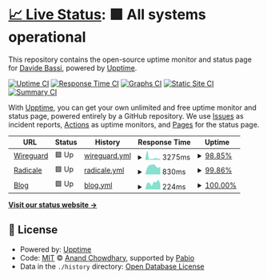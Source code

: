 # [📈 Live Status](https://status.dadib.it): <!--live status--> **🟩 All systems operational**

This repository contains the open-source uptime monitor and status page for [Davide Bassi](dadib.it), powered by [Upptime](https://github.com/upptime/upptime).

[![Uptime CI](https://github.com/DadiBit/status.dadib.it/workflows/Uptime%20CI/badge.svg)](https://github.com/DadiBit/status.dadib.it/actions?query=workflow%3A%22Uptime+CI%22)
[![Response Time CI](https://github.com/DadiBit/status.dadib.it/workflows/Response%20Time%20CI/badge.svg)](https://github.com/DadiBit/status.dadib.it/actions?query=workflow%3A%22Response+Time+CI%22)
[![Graphs CI](https://github.com/DadiBit/status.dadib.it/workflows/Graphs%20CI/badge.svg)](https://github.com/DadiBit/status.dadib.it/actions?query=workflow%3A%22Graphs+CI%22)
[![Static Site CI](https://github.com/DadiBit/status.dadib.it/workflows/Static%20Site%20CI/badge.svg)](https://github.com/DadiBit/status.dadib.it/actions?query=workflow%3A%22Static+Site+CI%22)
[![Summary CI](https://github.com/DadiBit/status.dadib.it/workflows/Summary%20CI/badge.svg)](https://github.com/DadiBit/status.dadib.it/actions?query=workflow%3A%22Summary+CI%22)

With [Upptime](https://upptime.js.org), you can get your own unlimited and free uptime monitor and status page, powered entirely by a GitHub repository. We use [Issues](https://github.com/DadiBit/status.dadib.it/issues) as incident reports, [Actions](https://github.com/DadiBit/status.dadib.it/actions) as uptime monitors, and [Pages](https://status.dadib.it) for the status page.

<!--start: status pages-->
<!-- This summary is generated by Upptime (https://github.com/upptime/upptime) -->
<!-- Do not edit this manually, your changes will be overwritten -->
<!-- prettier-ignore -->
| URL | Status | History | Response Time | Uptime |
| --- | ------ | ------- | ------------- | ------ |
| <img alt="" src="https://icons.duckduckgo.com/ip3/wireguard.dadib.it.ico" height="13"> [Wireguard](https://wireguard.dadib.it/) | 🟩 Up | [wireguard.yml](https://github.com/DadiBit/status.dadib.it/commits/HEAD/history/wireguard.yml) | <details><summary><img alt="Response time graph" src="./graphs/wireguard/response-time-week.png" height="20"> 3275ms</summary><br><a href="https://status.dadib.it/history/wireguard"><img alt="Response time 3275" src="https://img.shields.io/endpoint?url=https%3A%2F%2Fraw.githubusercontent.com%2FDadiBit%2Fstatus.dadib.it%2FHEAD%2Fapi%2Fwireguard%2Fresponse-time.json"></a><br><a href="https://status.dadib.it/history/wireguard"><img alt="24-hour response time 10272" src="https://img.shields.io/endpoint?url=https%3A%2F%2Fraw.githubusercontent.com%2FDadiBit%2Fstatus.dadib.it%2FHEAD%2Fapi%2Fwireguard%2Fresponse-time-day.json"></a><br><a href="https://status.dadib.it/history/wireguard"><img alt="7-day response time 3275" src="https://img.shields.io/endpoint?url=https%3A%2F%2Fraw.githubusercontent.com%2FDadiBit%2Fstatus.dadib.it%2FHEAD%2Fapi%2Fwireguard%2Fresponse-time-week.json"></a><br><a href="https://status.dadib.it/history/wireguard"><img alt="30-day response time 3275" src="https://img.shields.io/endpoint?url=https%3A%2F%2Fraw.githubusercontent.com%2FDadiBit%2Fstatus.dadib.it%2FHEAD%2Fapi%2Fwireguard%2Fresponse-time-month.json"></a><br><a href="https://status.dadib.it/history/wireguard"><img alt="1-year response time 3275" src="https://img.shields.io/endpoint?url=https%3A%2F%2Fraw.githubusercontent.com%2FDadiBit%2Fstatus.dadib.it%2FHEAD%2Fapi%2Fwireguard%2Fresponse-time-year.json"></a></details> | <details><summary><a href="https://status.dadib.it/history/wireguard">98.85%</a></summary><a href="https://status.dadib.it/history/wireguard"><img alt="All-time uptime 98.85%" src="https://img.shields.io/endpoint?url=https%3A%2F%2Fraw.githubusercontent.com%2FDadiBit%2Fstatus.dadib.it%2FHEAD%2Fapi%2Fwireguard%2Fuptime.json"></a><br><a href="https://status.dadib.it/history/wireguard"><img alt="24-hour uptime 99.44%" src="https://img.shields.io/endpoint?url=https%3A%2F%2Fraw.githubusercontent.com%2FDadiBit%2Fstatus.dadib.it%2FHEAD%2Fapi%2Fwireguard%2Fuptime-day.json"></a><br><a href="https://status.dadib.it/history/wireguard"><img alt="7-day uptime 98.85%" src="https://img.shields.io/endpoint?url=https%3A%2F%2Fraw.githubusercontent.com%2FDadiBit%2Fstatus.dadib.it%2FHEAD%2Fapi%2Fwireguard%2Fuptime-week.json"></a><br><a href="https://status.dadib.it/history/wireguard"><img alt="30-day uptime 98.85%" src="https://img.shields.io/endpoint?url=https%3A%2F%2Fraw.githubusercontent.com%2FDadiBit%2Fstatus.dadib.it%2FHEAD%2Fapi%2Fwireguard%2Fuptime-month.json"></a><br><a href="https://status.dadib.it/history/wireguard"><img alt="1-year uptime 98.85%" src="https://img.shields.io/endpoint?url=https%3A%2F%2Fraw.githubusercontent.com%2FDadiBit%2Fstatus.dadib.it%2FHEAD%2Fapi%2Fwireguard%2Fuptime-year.json"></a></details>
| <img alt="" src="https://icons.duckduckgo.com/ip3/radicale.dadib.it.ico" height="13"> [Radicale](https://radicale.dadib.it/) | 🟩 Up | [radicale.yml](https://github.com/DadiBit/status.dadib.it/commits/HEAD/history/radicale.yml) | <details><summary><img alt="Response time graph" src="./graphs/radicale/response-time-week.png" height="20"> 830ms</summary><br><a href="https://status.dadib.it/history/radicale"><img alt="Response time 830" src="https://img.shields.io/endpoint?url=https%3A%2F%2Fraw.githubusercontent.com%2FDadiBit%2Fstatus.dadib.it%2FHEAD%2Fapi%2Fradicale%2Fresponse-time.json"></a><br><a href="https://status.dadib.it/history/radicale"><img alt="24-hour response time 952" src="https://img.shields.io/endpoint?url=https%3A%2F%2Fraw.githubusercontent.com%2FDadiBit%2Fstatus.dadib.it%2FHEAD%2Fapi%2Fradicale%2Fresponse-time-day.json"></a><br><a href="https://status.dadib.it/history/radicale"><img alt="7-day response time 830" src="https://img.shields.io/endpoint?url=https%3A%2F%2Fraw.githubusercontent.com%2FDadiBit%2Fstatus.dadib.it%2FHEAD%2Fapi%2Fradicale%2Fresponse-time-week.json"></a><br><a href="https://status.dadib.it/history/radicale"><img alt="30-day response time 830" src="https://img.shields.io/endpoint?url=https%3A%2F%2Fraw.githubusercontent.com%2FDadiBit%2Fstatus.dadib.it%2FHEAD%2Fapi%2Fradicale%2Fresponse-time-month.json"></a><br><a href="https://status.dadib.it/history/radicale"><img alt="1-year response time 830" src="https://img.shields.io/endpoint?url=https%3A%2F%2Fraw.githubusercontent.com%2FDadiBit%2Fstatus.dadib.it%2FHEAD%2Fapi%2Fradicale%2Fresponse-time-year.json"></a></details> | <details><summary><a href="https://status.dadib.it/history/radicale">99.86%</a></summary><a href="https://status.dadib.it/history/radicale"><img alt="All-time uptime 99.86%" src="https://img.shields.io/endpoint?url=https%3A%2F%2Fraw.githubusercontent.com%2FDadiBit%2Fstatus.dadib.it%2FHEAD%2Fapi%2Fradicale%2Fuptime.json"></a><br><a href="https://status.dadib.it/history/radicale"><img alt="24-hour uptime 99.54%" src="https://img.shields.io/endpoint?url=https%3A%2F%2Fraw.githubusercontent.com%2FDadiBit%2Fstatus.dadib.it%2FHEAD%2Fapi%2Fradicale%2Fuptime-day.json"></a><br><a href="https://status.dadib.it/history/radicale"><img alt="7-day uptime 99.86%" src="https://img.shields.io/endpoint?url=https%3A%2F%2Fraw.githubusercontent.com%2FDadiBit%2Fstatus.dadib.it%2FHEAD%2Fapi%2Fradicale%2Fuptime-week.json"></a><br><a href="https://status.dadib.it/history/radicale"><img alt="30-day uptime 99.86%" src="https://img.shields.io/endpoint?url=https%3A%2F%2Fraw.githubusercontent.com%2FDadiBit%2Fstatus.dadib.it%2FHEAD%2Fapi%2Fradicale%2Fuptime-month.json"></a><br><a href="https://status.dadib.it/history/radicale"><img alt="1-year uptime 99.86%" src="https://img.shields.io/endpoint?url=https%3A%2F%2Fraw.githubusercontent.com%2FDadiBit%2Fstatus.dadib.it%2FHEAD%2Fapi%2Fradicale%2Fuptime-year.json"></a></details>
| <img alt="" src="https://icons.duckduckgo.com/ip3/blog.dadib.it.ico" height="13"> [Blog](https://blog.dadib.it/) | 🟩 Up | [blog.yml](https://github.com/DadiBit/status.dadib.it/commits/HEAD/history/blog.yml) | <details><summary><img alt="Response time graph" src="./graphs/blog/response-time-week.png" height="20"> 224ms</summary><br><a href="https://status.dadib.it/history/blog"><img alt="Response time 224" src="https://img.shields.io/endpoint?url=https%3A%2F%2Fraw.githubusercontent.com%2FDadiBit%2Fstatus.dadib.it%2FHEAD%2Fapi%2Fblog%2Fresponse-time.json"></a><br><a href="https://status.dadib.it/history/blog"><img alt="24-hour response time 182" src="https://img.shields.io/endpoint?url=https%3A%2F%2Fraw.githubusercontent.com%2FDadiBit%2Fstatus.dadib.it%2FHEAD%2Fapi%2Fblog%2Fresponse-time-day.json"></a><br><a href="https://status.dadib.it/history/blog"><img alt="7-day response time 224" src="https://img.shields.io/endpoint?url=https%3A%2F%2Fraw.githubusercontent.com%2FDadiBit%2Fstatus.dadib.it%2FHEAD%2Fapi%2Fblog%2Fresponse-time-week.json"></a><br><a href="https://status.dadib.it/history/blog"><img alt="30-day response time 224" src="https://img.shields.io/endpoint?url=https%3A%2F%2Fraw.githubusercontent.com%2FDadiBit%2Fstatus.dadib.it%2FHEAD%2Fapi%2Fblog%2Fresponse-time-month.json"></a><br><a href="https://status.dadib.it/history/blog"><img alt="1-year response time 224" src="https://img.shields.io/endpoint?url=https%3A%2F%2Fraw.githubusercontent.com%2FDadiBit%2Fstatus.dadib.it%2FHEAD%2Fapi%2Fblog%2Fresponse-time-year.json"></a></details> | <details><summary><a href="https://status.dadib.it/history/blog">100.00%</a></summary><a href="https://status.dadib.it/history/blog"><img alt="All-time uptime 100.00%" src="https://img.shields.io/endpoint?url=https%3A%2F%2Fraw.githubusercontent.com%2FDadiBit%2Fstatus.dadib.it%2FHEAD%2Fapi%2Fblog%2Fuptime.json"></a><br><a href="https://status.dadib.it/history/blog"><img alt="24-hour uptime 100.00%" src="https://img.shields.io/endpoint?url=https%3A%2F%2Fraw.githubusercontent.com%2FDadiBit%2Fstatus.dadib.it%2FHEAD%2Fapi%2Fblog%2Fuptime-day.json"></a><br><a href="https://status.dadib.it/history/blog"><img alt="7-day uptime 100.00%" src="https://img.shields.io/endpoint?url=https%3A%2F%2Fraw.githubusercontent.com%2FDadiBit%2Fstatus.dadib.it%2FHEAD%2Fapi%2Fblog%2Fuptime-week.json"></a><br><a href="https://status.dadib.it/history/blog"><img alt="30-day uptime 100.00%" src="https://img.shields.io/endpoint?url=https%3A%2F%2Fraw.githubusercontent.com%2FDadiBit%2Fstatus.dadib.it%2FHEAD%2Fapi%2Fblog%2Fuptime-month.json"></a><br><a href="https://status.dadib.it/history/blog"><img alt="1-year uptime 100.00%" src="https://img.shields.io/endpoint?url=https%3A%2F%2Fraw.githubusercontent.com%2FDadiBit%2Fstatus.dadib.it%2FHEAD%2Fapi%2Fblog%2Fuptime-year.json"></a></details>

<!--end: status pages-->

[**Visit our status website →**](https://status.dadib.it)

## 📄 License

- Powered by: [Upptime](https://github.com/upptime/upptime)
- Code: [MIT](./LICENSE) © [Anand Chowdhary](https://anandchowdhary.com), supported by [Pabio](https://pabio.com)
- Data in the `./history` directory: [Open Database License](https://opendatacommons.org/licenses/odbl/1-0/)
